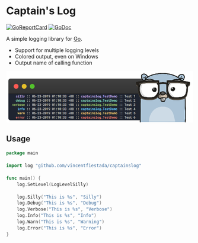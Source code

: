 # Captain's Log

[![GoReportCard](https://goreportcard.com/badge/github.com/vincentfiestada/captainslog)](https://goreportcard.com/report/github.com/vincentfiestada/captainslog)
[![GoDoc](https://godoc.org/github.com/vincentfiestada/captainslog?status.svg)](https://godoc.org/github.com/vincentfiestada/captainslog)

A simple logging library for [Go](https://golang.org/).

- Support for multiple logging levels
- Colored output, even on Windows
- Output name of calling function

![Screenshot of captainslog in action](./assets/screenshot.png)

## Usage

```go
package main

import log "github.com/vincentfiestada/captainslog"

func main() {
	log.SetLevel(LogLevelSilly)

	log.Silly("This is %s", "Silly")
	log.Debug("This is %s", "Debug")
	log.Verbose("This is %s", "Verbose")
	log.Info("This is %s", "Info")
	log.Warn("This is %s", "Warning")
	log.Error("This is %s", "Error")
}
```
